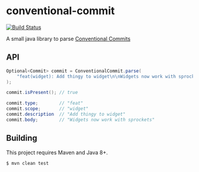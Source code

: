 # conventional-commit

[![Build Status](https://travis-ci.org/mrwilson/conventional-commit.svg?branch=master)](https://travis-ci.org/mrwilson/conventional-commit)

A small java library to parse [Conventional Commits](https://www.conventionalcommits.org/en/v1.0.0-beta.2/)

## API

```java
Optional<Commit> commit = ConventionalCommit.parse(
    "feat(widget): Add thingy to widget\n\nWidgets now work with sprockets"
);

commit.isPresent(); // true

commit.type;        // "feat"
commit.scope;       // "widget"
commit.description  // "Add thingy to widget"
commit.body;        // "Widgets now work with sprockets"
```

## Building

This project requires Maven and Java 8+.

```bash
$ mvn clean test
```
